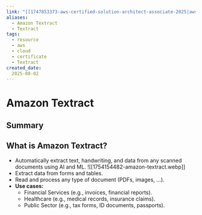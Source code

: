 ```yaml
---
link: "[[1747853373-aws-certified-solution-architect-associate-2025|aws Certified Solution Architect Associate 2025]]"
aliases: 
  - Amazon Textract
  - Textract
tags:
  - resource
  - aws
  - cloud
  - certificate
  - Textract
created_date:
  2025-08-02
---
```

# Amazon Textract
## Summary
## What is Amazon Textract?
- Automatically extract text, handwriting, and data from any scanned documents using AI and ML.
![[1754154482-amazon-textract.webp]]
- Extract data from forms and tables.
- Read and process any type of document (PDFs, images, ...).
- **Use cases:**
  - Financial Services (e.g., invoices, financial reports).
  - Healthcare (e.g., medical records, insurance claims).
  - Public Sector (e.g., tax forms, ID documents, passports).



